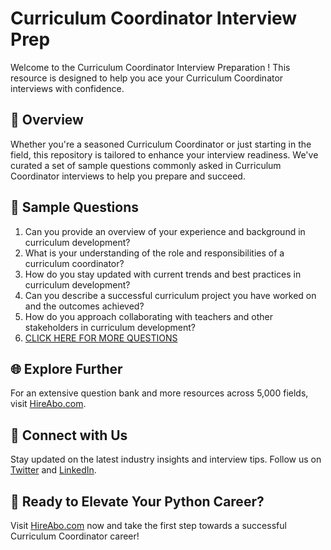 # Curriculum Coordinator Interview Prep

Welcome to the Curriculum Coordinator Interview Preparation ! This resource is designed to help you ace your Curriculum Coordinator interviews with confidence.

## 🚀 Overview

Whether you're a seasoned Curriculum Coordinator or just starting in the field, this repository is tailored to enhance your interview readiness. We've curated a set of sample questions commonly asked in Curriculum Coordinator interviews to help you prepare and succeed.

## 📝 Sample Questions

1. Can you provide an overview of your experience and background in curriculum development?
2. What is your understanding of the role and responsibilities of a curriculum coordinator?
3. How do you stay updated with current trends and best practices in curriculum development?
4. Can you describe a successful curriculum project you have worked on and the outcomes achieved?
5. How do you approach collaborating with teachers and other stakeholders in curriculum development?
6. [CLICK HERE FOR MORE QUESTIONS](https://hireabo.com/job/4_4_4/Curriculum%20Coordinator)

## 🌐 Explore Further

For an extensive question bank and more resources across 5,000 fields, visit [HireAbo.com](https://www.hireabo.com).

## 📱 Connect with Us

Stay updated on the latest industry insights and interview tips. Follow us on [Twitter](https://twitter.com/hireabo) and [LinkedIn](https://www.linkedin.com/in/hire-abo-3609972a8/).

## 🚀 Ready to Elevate Your Python Career?

Visit [HireAbo.com](https://www.hireabo.com) now and take the first step towards a successful Curriculum Coordinator career!